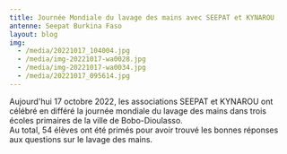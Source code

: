 ```yaml
---
title: Journée Mondiale du lavage des mains avec SEEPAT et KYNAROU
antenne: Seepat Burkina Faso
layout: blog
img:
  - /media/20221017_104004.jpg
  - /media/img-20221017-wa0028.jpg
  - /media/img-20221017-wa0034.jpg
  - /media/20221017_095614.jpg
---
```

Aujourd'hui 17 octobre 2022, les associations SEEPAT et KYNAROU ont célébré en différé la journée mondiale du lavage des mains dans trois écoles primaires de la ville de Bobo-Dioulasso.\
Au total, 54 élèves ont été primés pour avoir trouvé les bonnes réponses aux questions sur le lavage des mains.